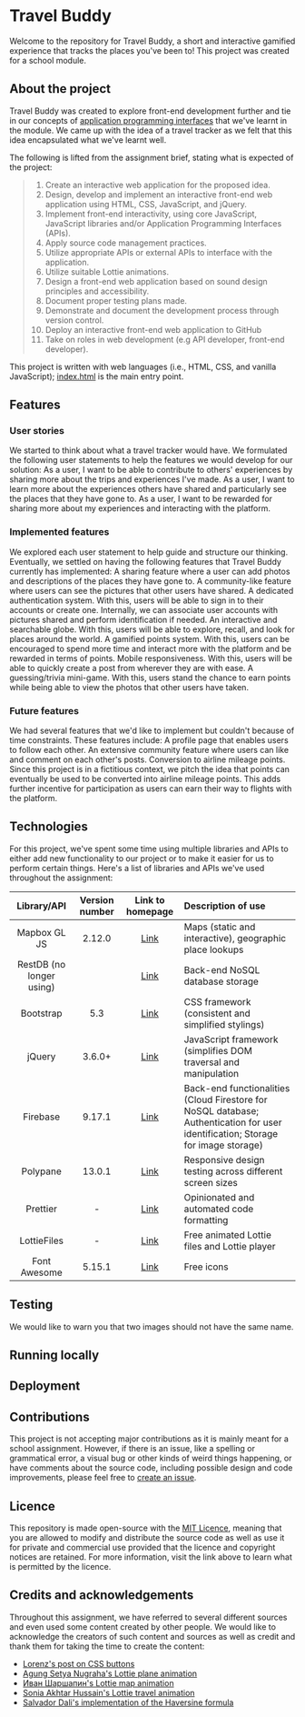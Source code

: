# Travel Buddy

Welcome to the repository for Travel Buddy, a short and interactive gamified experience that tracks the places you've been to! This project was created for a school module.

## About the project

Travel Buddy was created to explore front-end development further and tie in our concepts of [application programming interfaces](https://www.britannica.com/technology/API) that we've learnt in the module. We came up with the idea of a travel tracker as we felt that this idea encapsulated what we've learnt well.

The following is lifted from the assignment brief, stating what is expected of the project:

> 1. Create an interactive web application for the proposed idea.
> 2. Design, develop and implement an interactive front-end web application using HTML, CSS, JavaScript, and jQuery.
> 3. Implement front-end interactivity, using core JavaScript, JavaScript libraries and/or Application Programming Interfaces (APIs).
> 4. Apply source code management practices.
> 5. Utilize appropriate APIs or external APIs to interface with the application.
> 6. Utilize suitable Lottie animations.
> 7. Design a front-end web application based on sound design principles and accessibility.
> 8. Document proper testing plans made.
> 9. Demonstrate and document the development process through version control.
> 10. Deploy an interactive front-end web application to GitHub
> 11. Take on roles in web development (e.g API developer, front-end developer).

This project is written with web languages (i.e., HTML, CSS, and vanilla JavaScript); [index.html](https://github.com/ZeroTzu/ID_FinalAssignment/blob/main/index.html) is the main entry point.

## Features

### User stories

We started to think about what a travel tracker would have. We formulated the following user statements to help the features we would develop for our solution:
As a user, I want to be able to contribute to others' experiences by sharing more about the trips and experiences I've made.
As a user, I want to learn more about the experiences others have shared and particularly see the places that they have gone to.
As a user, I want to be rewarded for sharing more about my experiences and interacting with the platform.

### Implemented features

We explored each user statement to help guide and structure our thinking. Eventually, we settled on having the following features that Travel Buddy currently has implemented:
A sharing feature where a user can add photos and descriptions of the places they have gone to.
A community-like feature where users can see the pictures that other users have shared.
A dedicated authentication system. With this, users will be able to sign in to their accounts or create one. Internally, we can associate user accounts with pictures shared and perform identification if needed.
An interactive and searchable globe. With this, users will be able to explore, recall, and look for places around the world.
A gamified points system. With this, users can be encouraged to spend more time and interact more with the platform and be rewarded in terms of points.
Mobile responsiveness. With this, users will be able to quickly create a post from wherever they are with ease.
A guessing/trivia mini-game. With this, users stand the chance to earn points while being able to view the photos that other users have taken.

### Future features

We had several features that we'd like to implement but couldn't because of time constraints. These features include:
A profile page that enables users to follow each other.
An extensive community feature where users can like and comment on each other's posts.
Conversion to airline mileage points. Since this project is in a fictitious context, we pitch the idea that points can eventually be used to be converted into airline mileage points. This adds further incentive for participation as users can earn their way to flights with the platform.

## Technologies

For this project, we've spent some time using multiple libraries and APIs to either add new functionality to our project or to make it easier for us to perform certain things. Here's a list of libraries and APIs we've used throughout the assignment:

|       Library/API        | Version number |          Link to homepage           | Description of use                                                                                                               |
| :----------------------: | :------------: | :---------------------------------: | :------------------------------------------------------------------------------------------------------------------------------- |
|       Mapbox GL JS       |     2.12.0     |   [Link](https://www.mapbox.com)    | Maps (static and interactive), geographic place lookups                                                                          |
| RestDB (no longer using) |                |      [Link](https://restdb.io)      | Back-end NoSQL database storage                                                                                                  |
|        Bootstrap         |      5.3       |  [Link](https://getbootstrap.com)   | CSS framework (consistent and simplified stylings)                                                                               |
|          jQuery          |     3.6.0+     |     [Link](https://jquery.com)      | JavaScript framework (simplifies DOM traversal and manipulation                                                                  |
|         Firebase         |     9.17.1     | [Link](https://firebase.google.com) | Back-end functionalities (Cloud Firestore for NoSQL database; Authentication for user identification; Storage for image storage) |
|         Polypane         |     13.0.1     |    [Link](https://polypane.app/)    | Responsive design testing across different screen sizes                                                                          |
|         Prettier         |       -        |    [Link](https://prettier.io/)     | Opinionated and automated code formatting                                                                                        |
|       LottieFiles        |       -        |   [Link](https://lottiefiles.com)   | Free animated Lottie files and Lottie player                                                                                     |
|       Font Awesome       |     5.15.1     |   [Link](https://fontawesome.com)   | Free icons                                                                                                                       |

## Testing

We would like to warn you that two images should not have the same name.

## Running locally

## Deployment

## Contributions

This project is not accepting major contributions as it is mainly meant for a school assignment. However, if there is an issue, like a spelling or grammatical error, a visual bug or other kinds of weird things happening, or have comments about the source code, including possible design and code improvements, please feel free to [create an issue](https://github.com/ZeroTzu/ID_FinalAssignment/issues/new).

## Licence

This repository is made open-source with the [MIT Licence](https://github.com/ZeroTzu/ID_FinalAssignment/blob/main/LICENSE.md), meaning that you are allowed to modify and distribute the source code as well as use it for private and commercial use provided that the licence and copyright notices are retained. For more information, visit the link above to learn what is permitted by the licence.

## Credits and acknowledgements

Throughout this assignment, we have referred to several different sources and even used some content created by other people. We would like to acknowledge the creators of such content and sources as well as credit and thank them for taking the time to create the content:

- [Lorenz's post on CSS buttons](https://dev.to/webdeasy/top-20-css-buttons-animations-f41)
- [Agung Setya Nugraha's Lottie plane animation](https://lottiefiles.com/112253-plane)
- [Иван Шаршапин's Lottie map animation](https://lottiefiles.com/99546-loupe-on-map)
- [Sonia Akhtar Hussain's Lottie travel animation](https://lottiefiles.com/82445-travelers-walking-using-travelrmap-application)
- [Salvador Dali's implementation of the Haversine formula](https://stackoverflow.com/a/21623206)
